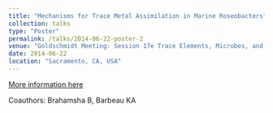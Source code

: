 ```yaml
---
title: "Mechanisms for Trace Metal Assimilation in Marine Roseobacters"
collection: talks
type: "Poster"
permalink: /talks/2014-06-22-poster-2
venue: "Goldschmidt Meeting: Session 17e Trace Elements, Microbes, and Biogeochemical Cycles in the Ocean Environment"
date: 2014-06-22
location: "Sacramento, CA, USA"
---
```


[More information here](https://figshare.com/articles/MECHANISMS_OF_TRACE_METAL_ASSIMILATION_IN_MARINE_ROSEOBACTERS/1045578)

Coauthors: Brahamsha B, Barbeau KA
